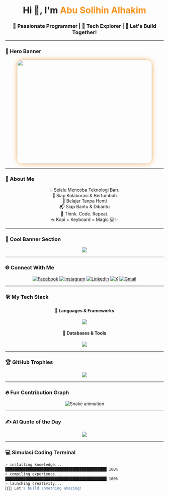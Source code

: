 <!-- 🌟 SUPER README BY ABU SOLIHIN ALHAKIM 🌟 -->

<h1 align="center">Hi 👋, I'm <span style="color:#F7931E;">Abu Solihin Alhakim</span></h1>
<h3 align="center">🚀 Passionate Programmer | 🔭 Tech Explorer | 🤝 Let's Build Together!</h3>

---

### 🎥 Hero Banner
<div align="center">
  <img src="https://media.giphy.com/media/qgQUggAC3Pfv687qPC/giphy.gif" height="330" width="430" style="border-radius:20px;box-shadow:0px 0px 15px rgba(247,147,30,0.7);" />
</div>

---

### 🌟 About Me
<div align="center">

💡 Selalu Mencoba Teknologi Baru  
👯 Siap Kolaborasi & Bertumbuh  
🌱 Belajar Tanpa Henti  
📬 Siap Bantu & Dibantu  
💬 Think. Code. Repeat.  
☕ Kopi + Keyboard = Magic 💻✨  

</div>

---

### 🎨 Cool Banner Section
<div align="center">
  <img src="https://capsule-render.vercel.app/api?type=waving&color=0:F7931E,100:FF0080&height=120&section=header&text=Let's%20Code%20the%20Future!&fontSize=30&fontColor=ffffff&animation=twinkling" />
</div>

---

### 🌐 Connect With Me
<div align="center">

[![Facebook](https://img.shields.io/badge/Facebook-%231877F2?style=for-the-badge&logo=facebook&logoColor=white)](https://facebook.com/Haakiim)
[![Instagram](https://img.shields.io/badge/Instagram-%23E4405F?style=for-the-badge&logo=instagram&logoColor=white)](https://instagram.com/fhkimm_)
[![LinkedIn](https://img.shields.io/badge/LinkedIn-%230077B5?style=for-the-badge&logo=linkedin&logoColor=white)](https://linkedin.com/in/Abu%20Solihin%20Alhakim)
[![X](https://img.shields.io/badge/Twitter-%23000000?style=for-the-badge&logo=x&logoColor=white)](https://x.com/likeprogramm)
[![Gmail](https://img.shields.io/badge/Gmail-D14836?style=for-the-badge&logo=gmail&logoColor=white)](mailto:hakimxiao4@gmail.com)

</div>

---

### 🛠️ My Tech Stack
<div align="center">

#### 🧠 Languages & Frameworks  
<img src="https://skillicons.dev/icons?i=js,ts,dart,python,php,html,css,tailwind,sass,flutter,laravel,nextjs,threejs,vite" />

#### 💾 Databases & Tools  
<img src="https://skillicons.dev/icons?i=mysql,postgres,mongodb,sqlite,prisma,firebase,vercel,git,figma,blender,appwrite" />

</div>

---

### 🏆 GitHub Trophies
<div align="center">
  <img src="https://github-profile-trophy.vercel.app/?username=hakimxiao&theme=onedark&margin-w=15&margin-h=15&no-frame=true" />
</div>

---

### 🔥 Fun Contribution Graph
<div align="center">
<picture>
  <source media="(prefers-color-scheme: dark)" srcset="https://raw.githubusercontent.com/hakimxiao/hakimxiao/output/github-contribution-grid-snake-dark.svg">
  <source media="(prefers-color-scheme: light)" srcset="https://raw.githubusercontent.com/hakimxiao/hakimxiao/output/github-contribution-grid-snake.svg">
  <img alt="Snake animation" src="https://raw.githubusercontent.com/hakimxiao/hakimxiao/output/github-contribution-grid-snake.svg">
</picture>
</div>

---

### ✍️ AI Quote of the Day
<div align="center">
  <img src="https://quotes-github-readme.vercel.app/api?type=horizontal&theme=radical" />
</div>

---

### 💻 Simulasi Coding Terminal
```bash
> installing knowledge...
█████████████████████████████████████████████ 100%
> compiling experience...
█████████████████████████████████████████████ 100%
> launching creativity...
🚀🚀🚀 Let's build something amazing!
